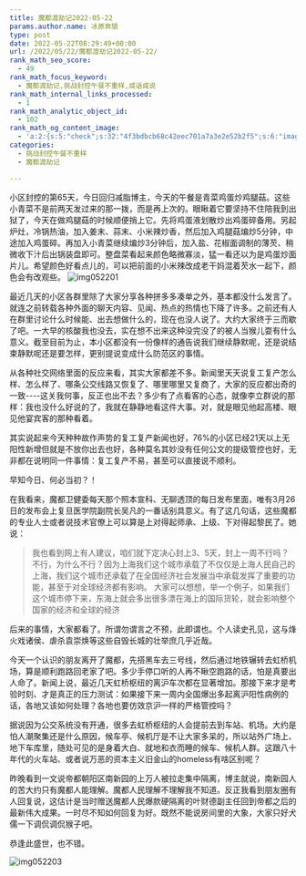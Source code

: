 ```yaml
---
title: 魔都渡劫记2022-05-22
params.author.name: 冰原奔狼
type: post
date: 2022-05-22T08:29:49+00:00
url: /2022/05/22/魔都渡劫记2022-05-22/
rank_math_seo_score:
  - 49
rank_math_focus_keyword:
  - 魔都渡劫记,挑战封控午餐不重样,咸话咸说
rank_math_internal_links_processed:
  - 1
rank_math_analytic_object_id:
  - 102
rank_math_og_content_image:
  - 'a:2:{s:5:"check";s:32:"4f3bdbcb68c42eec701a7a3e2e52b2f5";s:6:"images";a:0:{}}'
categories:
  - 挑战封控午餐不重样
  - 魔都渡劫记

---
```

小区封控的第65天，今日回归减脂博主，今天的午餐是青菜鸡蛋炒鸡腿菇。这些小青菜不是前两天发过来的那一拨，而是再上次的。眼瞅着它要坚持不住陪我到出狱了，今天在做鸡腿菇的时候顺便捎上它。先将鸡蛋液划散炒出鸡蛋碎备用。另起炉灶，冷锅热油，加入姜末、蒜末、小米辣炒香，然后加入鸡腿菇煸炒5分钟，中途加入鸡蛋碎。再加入小青菜继续煸炒3分钟后，加入盐、花椒面调制的薄芡、稍微收下汁后出锅装盘即可。整盘菜看起来颜色略微寡淡，猛一看还以为是鸡蛋炒面片儿。希望颜色好看点儿的，可以把前面的小米辣改成老干妈混着芡水一起下，颜色会有改观些。
<img decoding="async" src="https://i0.wp.com/s2.loli.net/2022/05/22/NH5WMlBm9ULAqZX.jpg?w=640&#038;ssl=1" alt="img052201" data-recalc-dims="1" />

最近几天的小区各群里除了大家分享各种拼多多凑单之外，基本都没什么发言了。就连之前转载各种外面的聊天内容、见闻、热点的热情也下降了许多。之前还有人在群里讨论什么时候能、出去想做什么的，现在也没人说了。大约大家终于三而歇了吧。一大早的核酸我也没去，实在想不出来这种没完没了的被人当猴儿耍有什么意义。截至目前为止，本小区都没有一份像样的通告说我们继续静默呢，还是说结束静默呢还是要怎样，更别提说变成什么防范区的事情。

从各种社交网络里面的反应来看，其实大家都差不多。新闻里天天说复工复产怎么样、怎么样了、哪条公交线路又恢复了、哪里哪里又复商了，大家的反应都出奇的一致\----这关我何事，反正也出不去？多少有了点看客的心态，就像李立群说的那样：我也没什么好说的了，我就在静静地看这件大事。对，就是眼见他起高楼、眼见他宴宾客的那种看着。

其实说起来今天种种故作声势的复工复产新闻也好，76%的小区已经21天以上无阳性新增但就是不放你出去也好，各种莫名其妙没有任何公文的提级管控也好，无非都在说明同一件事情：复工复产不易，甚至可以直接说不顺利。

早知今日、何必当初？！

在我看来，魔都卫健委每天那个照本宣科、无聊透顶的每日发布里面，唯有3月26日的发布会上复旦医学院副院长吴凡的一番话别具意义。有了这几句话，这些魔都的专业人士或者说技术官僚上可以算是上对得起师承、上级、下对得起黎民了。她说：

> 我也看到网上有人建议，咱们就下定决心封上3、5天，封上一周不行吗？不行，为什么不行？因为上海我们这个城市承载了不仅仅是上海人民自己的上海，我们这个城市还承载了在全国经济社会发展当中承载发挥了重要的功能，甚至于对全球经济都有影响。
> 大家可以想想，举一个例子，如果我们这个城市停下来，东海上就会多出很多漂在海上的国际货轮，就会影响整个国家的经济和全球的经济

后来的事情，大家都看了。所谓勿谓言之不预，此即谓也。个人读史孔见，这与烽火戏诸侯、虐杀袁崇焕等这些自毁长城的壮举庶几乎近哉。

今天一个认识的朋友离开了魔都，先搭黑车去三号线，然后通过地铁辗转去虹桥机场，算是顺利跑路回老家了吧。多少手停口听的人再不瞅空跑路的话，怕是真要出人命了。新闻上说，最近几天虹桥枢纽的离沪车次都在显著增加。那接下来才是考验时刻、才是真正的压力测试：如果接下来一周内全国爆出多起离沪阳性病例的话，各地又该如何处理？各地也要仿效京沪一样的严格管控吗？

据说因为公交系统没有开通，很多去虹桥枢纽的人会提前去到车站、机场。大约是怕人潮聚集还是什么原因，候车亭、候机厅是不让大家多呆的，所以站外广场上、地下车库里，随处可见的是身着大白、就地和衣而睡的候车、候机人群。这跟八十年代的火车站、或者说万恶的资本主义旧金山的homeless有啥区别呢？

昨晚看到一文说帝都朝阳区南新园的上万人被拉走集中隔离，博主就说，南新园人的苦大约只有魔都人能理解。魔都人民理解不理解我不知道。反正我看到朋友圈有人回复说，这估计是当时赠送魔都人民爆款硬隔离的叶财德副主任回到帝都之后的最新伟大成果。一时尽不知如何回复为好。既然不能说房间里的大象，大家只好犬儒一下调侃调侃猴子吧。

恭逢此盛世，也不错。

<img decoding="async" src="https://i0.wp.com/s2.loli.net/2022/05/22/FfZI5j4O1a3SVJb.jpg?w=640&#038;ssl=1" alt="img052203" data-recalc-dims="1" />
